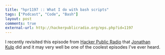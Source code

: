 ```yaml
---
title: "hpr1197 :: What I do with bash scripts"
tags: ["Podcast", "Code", "Bash"]
layout: post
comments: true
external-url: http://hackerpublicradio.org/eps.php?id=1197
---
```


I recently revisited this episode from [Hacker Public Radio](http://hackerpublicradio.org/) that [Jonathan Kulp](http://jonathankulp.org/) did and it may very well be one of the coolest episodes I've ever heard.
